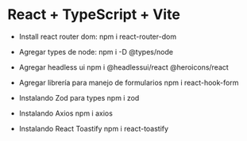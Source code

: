 # React + TypeScript + Vite

- Install react router dom:
  npm i react-router-dom

- Agregar types de node:
  npm i -D @types/node

- Agregar headless ui
  npm i @headlessui/react @heroicons/react

- Agregar librería para manejo de formularios
  npm i react-hook-form

- Instalando Zod para types
  npm i zod

- Instalando Axios
  npm i axios

- Instalando React Toastify
  npm i react-toastify